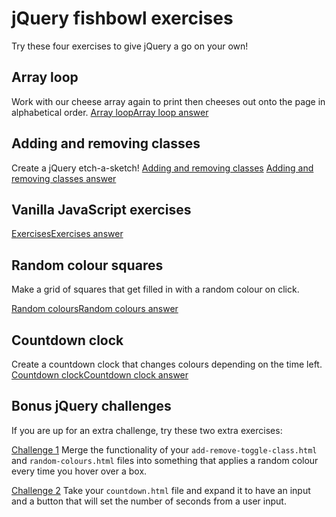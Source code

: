 # jQuery fishbowl exercises

Try these four exercises to give jQuery a go on your own! 

## Array loop
Work with our cheese array again to print then cheeses out onto the page in alphabetical order.
[Array loop](https://hychalknotes.s3.amazonaws.com/array-loop.html)[Array loop answer](https://hychalknotes.s3.amazonaws.com/array-loop-ANSWER.html)

## Adding and removing classes
Create a jQuery etch-a-sketch! 
[Adding and removing classes](https://hychalknotes.s3.amazonaws.com/add-remove-toggle-class.html)
[Adding and removing classes answer](https://hychalknotes.s3.amazonaws.com/add-remove-toggle-class-ANSWER.html)

## Vanilla JavaScript exercises
[Exercises](https://hychalknotes.s3.amazonaws.com/more-js-exercises.js)[Exercises answer](https://hychalknotes.s3.amazonaws.com/more-js-exercises-ANSWER.js)

## Random colour squares 
Make a grid of squares that get filled in with a random colour on click.

[Random colours](https://hychalknotes.s3.amazonaws.com/random-colours.html)[Random colours answer](https://hychalknotes.s3.amazonaws.com/random-colours-ANSWER.html)

## Countdown clock
Create a countdown clock that changes colours depending on the time left. 
[Countdown clock](https://hychalknotes.s3.amazonaws.com/countdown.html)[Countdown clock answer](https://hychalknotes.s3.amazonaws.com/countdown-ANSWER.html)

## Bonus jQuery challenges
If you are up for an extra challenge, try these two extra exercises:

[Challenge 1](https://hychalknotes.s3.amazonaws.com/challenge-1.html)
Merge the functionality of your `add-remove-toggle-class.html` and `random-colours.html` files into something that applies a random colour every time you hover over a box. 

[Challenge 2](https://hychalknotes.s3.amazonaws.com/challenge-2.html)
Take your `countdown.html` file and expand it to have an input and a button that will set the number of seconds from a user input. 





